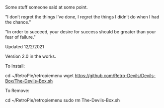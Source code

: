 Some stuff someone said at some point.

"I don’t regret the things I’ve done, I regret the things I didn’t do when I had the chance."

"In order to succeed, your desire for success should be greater than your fear of failure."

Updated 12/2/2021

Version 2.0 in the works.

To Install:

cd ~/RetroPie/retropiemenu
wget https://github.com/Retro-Devils/Devils-Box/The-Devils-Box.sh

To Remove:

cd ~/RetroPie/retropiemenu
sudo rm The-Devils-Box.sh
